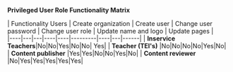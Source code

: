 **Privileged User Role Functionality Matrix**

| Functionality  Users | Create organization | Create user | Change user password | Change user role | Update name and logo | Update pages |   
|----|---|---|----|----|---------|----|---|------|
| **Inservice Teachers**|No|No|Yes|No|No| Yes|
| **Teacher (TEI's)**   |No|No|No|No|Yes|No|
| **Content publisher** |Yes|Yes|No|No|Yes|No|
| **Content reviewer**  |No|Yes|Yes|Yes|Yes|Yes|
